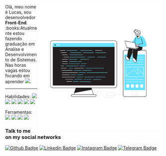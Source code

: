 <img src="assets/Code Development _Flatline.png" min-width="400px" max-width="400px" width="400px" align="right">
Olá, meu nome é Lucas, sou desenvolvedor <strong>Front-End</strong>. <br>
:books:Atualmente estou fazendo graduação em Analíse e Desenvolvimento de Sistemas.<br>
Nas horas vagas estou focando em aprender <img src="https://img.shields.io/badge/-Sass-cc6699?style=flat&logo=sass&logoColor=ffffff">.
<hr>

Habilidades: <img src = "https://img.shields.io/badge/-HTML5-E34F26?style=flat&logo=html5&logoColor=white"> <img src = "https://img.shields.io/badge/-CSS3-1572B6?style=flat&logo=css3&logoColor=white"> <img src="https://img.shields.io/badge/-Bootstrap-563D7C?style=flat&logo=bootstrap&logoColor=white"> <img src="https://img.shields.io/badge/-JavaScript-eed718?style=flat&logo=javascript&logoColor=ffffff"> <img src="https://img.shields.io/badge/-JQuery-blue?style=flat&logo=jquery">
<img src="https://img.shields.io/badge/-Sass-cc6699?style=flat&logo=sass&logoColor=ffffff">


Ferramentas: <img src="http://img.shields.io/badge/-Git-F1502F?style=flat&logo=git&logoColor=FFFFFF"> <img src="http://img.shields.io/badge/-Github-000000?style=flat&logo=github&logoColor=FFFFFF"> <img src="http://img.shields.io/badge/-VS%20Code-007ACC?style=flat&logo=visual%20studio%20code&logoColor=white">
<img src="https://img.shields.io/badge/-Figma-orange?style=flat&logo=figma&logoColor=white"> 

### Talk to me on my social networks
[![Github Badge](https://img.shields.io/badge/-Github-000?style=flat-square&logo=Github&logoColor=white&link=https://github.com/fagnerpsantos)](https://github.com/lucasfelipeluz)
[![Linkedin Badge](https://img.shields.io/badge/-LinkedIn-blue?style=flat-square&logo=Linkedin&logoColor=white&link=https://www.linkedin.com/in/lucasfelipeluz/)](https://www.linkedin.com/in/lucasfelipeluz/)
[![Instagram Badge](https://img.shields.io/badge/-Instagram-purple?style=flat&logo=instagram&logoColor=white&link=https://instagram.com/lucasfelipeluz/)](https://instagram.com/lucasfelipeluz)
[![Telegram Badge](https://img.shields.io/badge/-Telegram-026FB9?style=flat&logo=telegram&logoColor=white&link=https://t.me/lucasfelipeluz/)](https://t.me/lucasfelipeluz)
